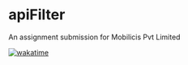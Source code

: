 # apiFilter
An assignment submission for Mobilicis Pvt Limited

[![wakatime](https://wakatime.com/badge/user/119cb82a-134c-4967-afd1-0a37be84ed7d/project/3ef10984-fbae-4e55-b9ef-f47a586efa3a.svg)](https://wakatime.com/badge/user/119cb82a-134c-4967-afd1-0a37be84ed7d/project/3ef10984-fbae-4e55-b9ef-f47a586efa3a)

